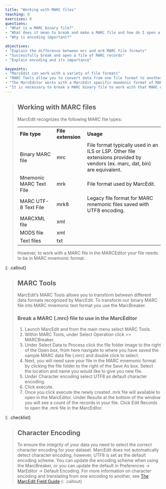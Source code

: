 ```yaml
---
title: "Working with MARC files"
teaching: 0
exercises: 0
questions:
- "What is a MARC binary file?"
- "What does it mean to break and make a MARC file and how do I open a file of MARC records in MARCedit?"
- "Why is encoding important?"

objectives:
- "Explain the difference between mrc and mrk MARC file formats"
- "Successfully break and open a file of MARC records"
- "Explain encoding and its importance"

keypoints:
- "MarcEdit can work with a variety of file formats"
- "MARC Tools allow you to convert data from one file format to another"
- "The MarcEditor works with a MarcEdit specific mnemonic format of MARC records (.mrk)"
- "It is necessary to break a MARC binary file to work with that MARC data in the MarcEditor. The extension of these easily readable MARC files are .mrk rather than the binary extension of .mrc"
---
```



>## Working with MARC files
>MarcEdit recognizes the following MARC file types:
>
><table>
>  <tr>
>   <td><strong>File type</strong>
>   </td>
>   <td><strong>File extension</strong>
>   </td>
>   <td><strong>Usage</strong>
>   </td>
>  </tr>
>  <tr>
>   <td>Binary MARC file
>   </td>
>   <td>mrc
>   </td>
>   <td>File format typically used in an  ILS or LSP. Other file extensions provided by vendors (ex. marc, dat, bin) are equivalent.
>   </td>
>  </tr>
>  <tr>
>   <td>Mnemonic MARC Text File
>   </td>
>   <td>mrk
>   </td>
>   <td>File format used by MarcEdit.
>   </td>
>  </tr>
>  <tr>
>   <td>MARC UTF-8 Text File
>   </td>
>   <td>mrk8
>   </td>
>   <td>Legacy file format for MARC mnemonic files saved with UTF8 encoding.
>   </td>
>  </tr>
>  <tr>
>   <td>MARCXML file
>   </td>
>   <td>xml
>   </td>
>   <td>&nbsp;
>   </td>
>  </tr>
>  <tr>
>   <td>MODS file
>   </td>
>   <td>xml
>   </td>
>   <td>
>   </td>
>  </tr>
>  <tr>
>   <td>Text files
>   </td>
>   <td>txt
>   </td>
>   <td>
>   </td>
>  </tr>
></table>
>However, to work with a MARC file in the MARCEditor your file needs to be in MARC mnemonic format.
{: .callout}

>## MARC Tools
>MarcEdit’s MARC Tools allows you to transform between different data formats recognized by MarcEdit.  To transform our binary MARC file into MARC mnemonic text format you use the MarcBreaker.
>
>### Break a MARC (.mrc) file to use in the MarcEditor
>
>1. Launch MarcEdit and from the main menu select MARC Tools.
>2. Within MARC Tools, under Select Operation click >> MARCBreaker.
>3. Under Select Data to Process click the file folder image to the right of the Open box, from here navigate to where you have saved the sample MARC data file (.mrc) and double click to select.
>4. Next, you will need save your file in the MARC mnemonic format by clicking the file folder to the right of the Save As box. Select the location and name you would like to give you new file.
>5. Under Character encoding select UTF8 as default character encoding.
>6. Click execute.
>7. Once you click execute the newly created .mrk file will available to open in the MarcEditor. Under Results at the bottom of the window you will see a count of the records in your file. Click Edit Records to open the .mrk file in the MarcEditor.
>
{: .checklist}

>## Character Encoding
>To ensure the integrity of your data you need to select the correct character encoding for your dataset. MarcEdit does not automatically detect character encoding, however, UTF8 is set as the default encoding scheme. You can update the encoding scheme when using the MarcBreaker, or you can update the default in Preferences → MarEditor → Default Encoding. For more information on character encoding and translating from one encoding to another, see [The MarcEdit Field Guide](https://marcedit.reeset.net/learning_marcedit/9-2/dealing-with-character-encodings-in-marcedit/)
{: .callout}
